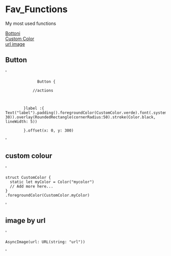 # Fav_Functions
My most used functions 

[Bottoni](#Button)  
[Custom Color](#custom-colour)  
[url image](#image-by-url)  

## Button

'
                  
                  Button {
                
                //actions
                     
                 
                 
            }label :{
    Text("label").padding().foregroundColor(CustomColor.verde).font(.system(size: 30)).overlay(RoundedRectangle(cornerRadius:50).stroke(Color.black,   lineWidth: 5))  
                
            }.offset(x: 0, y: 300)


'

## custom colour

'

    struct CustomColor {
      static let myColor = Color("mycolor")
      // Add more here...
    }
    .foregroundColor(CustomColor.myColor)
   
'

## image by url

'

    AsyncImage(url: URL(string: "url"))

'


